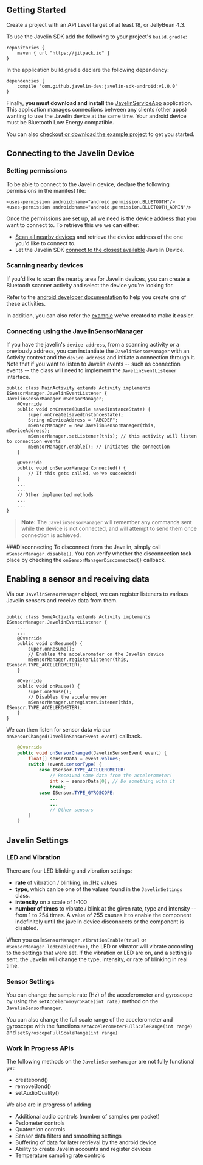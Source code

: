 ## Getting Started
Create a project with an API Level target of at least 18, or JellyBean 4.3.

To use the Javelin SDK add the following to your project's `build.gradle`:
```
repositories {
    maven { url "https://jitpack.io" }
}
```
In the application build.gradle declare the following dependency:
```
dependencies {
    compile 'com.github.javelin-dev:javelin-sdk-android:v1.0.0'
}
```
Finally, **you must download and install** the [JavelinServiceApp](https://github.com/javelin-dev/javelin-sdk-examples/releases/download/v1.0/JavelinService.apk) application.
This application manages connections between any clients (other apps) wanting to use the
Javelin device at the same time. Your android device must be Bluetooth Low Energy compatible.


You can also [checkout or download the example project](https://github.com/javelin-dev/javelin-sdk-examples) to get you started.

## Connecting to the Javelin Device
### Setting permissions
To be able to connect to the Javelin device, declare the following permissions in the manifest file:
```
<uses-permission android:name="android.permission.BLUETOOTH"/>
<uses-permission android:name="android.permission.BLUETOOTH_ADMIN"/>
```

Once the permissions are set up, all we need is the device address that you want to connect to. To retrieve this we we can either:

-  [Scan all nearby devices](#nearby) and retrieve the device address of the one you'd like to connect to.
- Let the Javelin SDK [connect to the closest available](#autoconnect) Javelin Device.


### Scanning nearby devices  <a name="nearby"></a>
If you'd like to scan the nearby area for Javelin devices, you can create a Bluetooth scanner activity and select the device you're looking for.

Refer to the [android developer documentation](https://developer.android.com/guide/topics/connectivity/bluetooth-le.html#find) to help you create one of these activities.

In addition, you can also refer the [example](https://github.com/javelin-dev/javelin-sdk-examples/blob/master/app/src/main/java/com/javelindevices/javelinexamples/ScanActivity.java) we've created to make it easier.

### Connecting using the JavelinSensorManager <a name="autoconnect"></a>

If you have the javelin's `device address`, from a scanning activity or a previously address, you can instantiate the `JavelinSensorManager` with an Activity context and the `device address` and initiate a connection through it. Note that if you want to listen to Javelin events -- such as connection events -- the class will need to implement the `JavelinEventListener` interface.

```
public class MainActivity extends Activity implements ISensorManager.JavelinEventListener {
JavelinSensorManager mSensorManager;
	@Override
	public void onCreate(Bundle savedInstanceState) {
		super.onCreate(savedInstanceState);
		String mDeviceAddress = "ABCDEF";
		mSensorManager = new JavelinSensorManager(this, mDeviceAddress);
		mSensorManager.setListener(this); // this activity will listen to connection events
		mSensorManager.enable(); // Initiates the connection
	}

	@Override
	public void onSensorManagerConnected() {
		// If this gets called, we've succeeded!
	}
	...
	...
	// Other implemented methods
	...
	...
}
```


> **Note:** The `JavelinSensorManager` will remember any commands sent while the device is not connected, and will attempt to send them once connection is achieved.


###Disconnecting
To disconnect from the Javelin, simply call `mSensorManager.disable()`. You can verify whether the disconnection took place by checking the `onSensorManagerDisconnected()` callback.



## Enabling a sensor and receiving data
Via our `JavelinSensorManager` object, we can register listeners to various Javelin sensors and receive data from them.
```

public class SomeActivity extends Activity implements ISensorManager.JavelinEventListener {
	...
	...
	@Override
	public void onResume() {
		super.onResume();
		// Enables the accelerometer on the Javelin device
		mSensorManager.registerListener(this, ISensor.TYPE_ACCELEROMETER);
	}

	@Override
	public void onPause() {
		super.onPause();
		// Disables the accelerometer
		mSensorManager.unregisterListener(this, ISensor.TYPE_ACCELEROMETER);
	}
}
```
We can then listen for sensor data via our `onSensorChanged(JavelinSensorEvent event)` callback.
```java
	@Override
	public void onSensorChanged(JavelinSensorEvent event) {
		float[] sensorData = event.values;
		switch (event.sensorType) {
			case ISensor.TYPE_ACCELEROMETER:
				// Received some data from the accelerometer!
				int x = sensorData[0]; // Do something with it
				break;
			case ISensor.TYPE_GYROSCOPE:
				...
				...
				// Other sensors
		}
	}
```

## Javelin Settings
### LED and Vibration

There are four LED blinking and vibration settings:

- **rate** of vibration / blinking, in .1Hz values
- **type**, which can be one of the values found in the `JavelinSettings` class.
- **intensity** on a scale of 1-100
- **number of times** to vibrate / blink at the given rate, type and intensity -- from 1 to 254 times. A value of 255 causes it to enable the component indefinitely until the javelin device disconnects or the component is disabled.

When you call`mSensorManager.vibrationEnable(true)` or `mSensorManager.ledEnable(true)`,  the LED or vibrator will vibrate according to the settings that were set. If the vibration or LED are on, and a setting is sent, the Javelin will change the type, intensity, or rate of blinking in real time.


### Sensor Settings
You can change the sample rate (Hz) of the accelerometer and gyroscope by using the `setAcceleromGyroRate(int rate)` method on the `JavelinSensorManager`.

You can also change the full scale range of the accelerometer and gyroscope with the functions 
`setAccelerometerFullScaleRange(int range)` and `setGyroscopeFullScaleRange(int range)`


### Work in Progress APIs
The following methods on the `JavelinSensorManager` are not fully functional yet:


 - createbond()
 - removeBond()
 - setAudioQuality()
 
We also are in progress of adding


 - Additional audio controls (number of samples per packet)
 - Pedometer controls
 - Quaternion controls
 - Sensor data filters and smoothing settings
 - Buffering of data for later retrieval by the android device
 - Ability to create Javelin accounts and register devices
 - Temperature sampling rate controls
